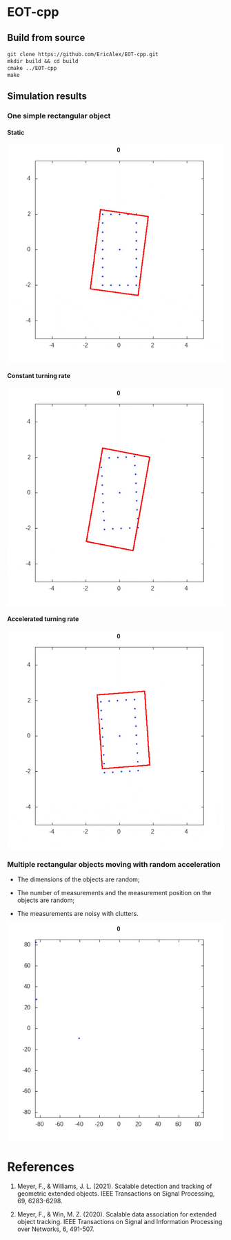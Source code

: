 # EOT-cpp

## Build from source

```Shell
git clone https://github.com/EricAlex/EOT-cpp.git
mkdir build && cd build
cmake ../EOT-cpp
make
```

## Simulation results

### One simple rectangular object

#### Static

![static rectangular object](img/static.gif)

#### Constant turning rate

![constant turning rate](img/constant_turning_rate.gif)

#### Accelerated turning rate

![accelerated turning rate](img/accelerated_turning_rate.gif)

### Multiple rectangular objects moving with random acceleration

- The dimensions of the objects are random;

- The number of measurements and the measurement position on the objects are random;

- The measurements are noisy with clutters.

![multiple rectangular objects moving with random acceleration](img/simulation.gif)

# References

1. Meyer, F., & Williams, J. L. (2021). Scalable detection and tracking of geometric extended objects. IEEE Transactions on Signal Processing, 69, 6283-6298.

1. Meyer, F., & Win, M. Z. (2020). Scalable data association for extended object tracking. IEEE Transactions on Signal and Information Processing over Networks, 6, 491-507.
